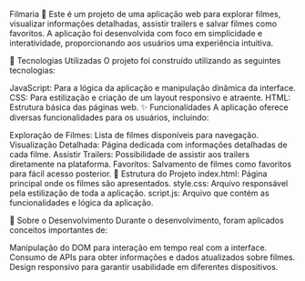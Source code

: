 Filmaria 🎥
Este é um projeto de uma aplicação web para explorar filmes, visualizar informações detalhadas, assistir trailers e salvar filmes como favoritos. A aplicação foi desenvolvida com foco em simplicidade e interatividade, proporcionando aos usuários uma experiência intuitiva.

🚀 Tecnologias Utilizadas
O projeto foi construído utilizando as seguintes tecnologias:

JavaScript: Para a lógica da aplicação e manipulação dinâmica da interface.
CSS: Para estilização e criação de um layout responsivo e atraente.
HTML: Estrutura básica das páginas web.
✨ Funcionalidades
A aplicação oferece diversas funcionalidades para os usuários, incluindo:

Exploração de Filmes: Lista de filmes disponíveis para navegação.
Visualização Detalhada: Página dedicada com informações detalhadas de cada filme.
Assistir Trailers: Possibilidade de assistir aos trailers diretamente na plataforma.
Favoritos: Salvamento de filmes como favoritos para fácil acesso posterior.
📂 Estrutura do Projeto
index.html: Página principal onde os filmes são apresentados.
style.css: Arquivo responsável pela estilização de toda a aplicação.
script.js: Arquivo que contém as funcionalidades e lógica da aplicação.

📝 Sobre o Desenvolvimento
Durante o desenvolvimento, foram aplicados conceitos importantes de:

Manipulação do DOM para interação em tempo real com a interface.
Consumo de APIs para obter informações e dados atualizados sobre filmes.
Design responsivo para garantir usabilidade em diferentes dispositivos.
